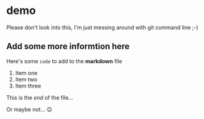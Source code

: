 # demo
Please don't look into this, I'm just messing around with git command line ;-)

## Add some more informtion here
Here's some `code` to add to the **markdown** file

1. Item one
2. Item two
3. Item three


This is the *end* of the file...

Or maybe not... :wink:

